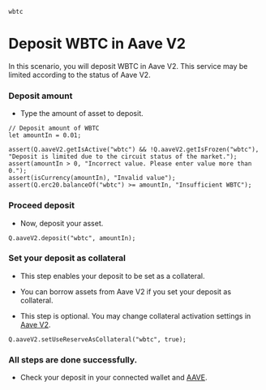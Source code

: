 ```meta-Currency
wbtc
```

# Deposit WBTC in Aave V2

In this scenario, you will deposit WBTC in Aave V2. This service may be limited according to the status of Aave V2.

### Deposit amount

- Type the amount of asset to deposit.

```input WBTC
// Deposit amount of WBTC
let amountIn = 0.01;
```

```input-Verify
assert(Q.aaveV2.getIsActive("wbtc") && !Q.aaveV2.getIsFrozen("wbtc"), "Deposit is limited due to the circuit status of the market.");
assert(amountIn > 0, "Incorrect value. Please enter value more than 0.");
assert(isCurrency(amountIn), "Invalid value");
assert(Q.erc20.balanceOf("wbtc") >= amountIn, "Insufficient WBTC");
```

### Proceed deposit

- Now, deposit your asset.

```taster
Q.aaveV2.deposit("wbtc", amountIn);
```

### Set your deposit as collateral

- This step enables your deposit to be set as a collateral.

- You can borrow assets from Aave V2 if you set your deposit as collateral.
- This step is optional. You may change collateral activation settings in [Aave V2](https://app.aave.com/#/dashboard).

```taster
Q.aaveV2.setUseReserveAsCollateral("wbtc", true);
```

### All steps are done successfully.

- Check your deposit in your connected wallet and [AAVE](https://app.aave.com/#/dashboard).
